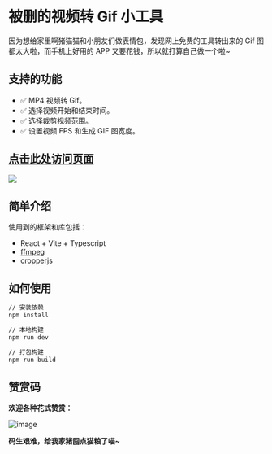 # 被删的视频转 Gif 小工具

因为想给家里啊猪猫猫和小朋友们做表情包，发现网上免费的工具转出来的 Gif 图都太大啦，而手机上好用的 APP 又要花钱，所以就打算自己做一个啦~

## 支持的功能

- :white_check_mark: MP4 视频转 Gif。
- :white_check_mark: 选择视频开始和结束时间。
- :white_check_mark: 选择裁剪视频范围。
- :white_check_mark: 设置视频 FPS 和生成 GIF 图宽度。

## [点击此处访问页面](https://godbasin.github.io/video-to-gif/)

![](https://github-imglib-1255459943.cos.ap-chengdu.myqcloud.com/video2gif-website.png)

## 简单介绍

使用到的框架和库包括：

- React + Vite + Typescript
- [ffmpeg](https://github.com/ffmpegwasm/ffmpeg.wasm)
- [cropperjs](https://github.com/fengyuanchen/cropperjs)

## 如何使用

```cmd
// 安装依赖
npm install

// 本地构建
npm run dev

// 打包构建
npm run build
```

## 赞赏码

**欢迎各种花式赞赏：**

![image](https://github-imglib-1255459943.cos.ap-chengdu.myqcloud.com/2code2.jpg)

**码生艰难，给我家猪囤点猫粮了喵~**
